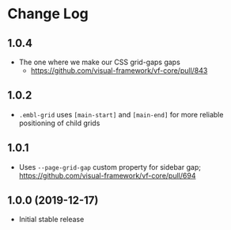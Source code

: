 # Change Log

## 1.0.4

* The one where we make our CSS grid-gaps gaps
  * https://github.com/visual-framework/vf-core/pull/843

## 1.0.2

* `.embl-grid` uses `[main-start]` and `[main-end]` for more reliable positioning of child grids

## 1.0.1

* Uses `--page-grid-gap` custom property for sidebar gap; https://github.com/visual-framework/vf-core/pull/694

## 1.0.0 (2019-12-17)

* Initial stable release
